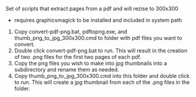 Set of scripts that extract pages from a pdf and will rezise to 300x300

* requires graphicsmagick to be installed and included in system path

1. Copy convert-pdf-png.bat, pdftopng.exe, and thumb_png_to_jpg_300x300.cmd to folder with pdf files you want to convert.
2. Double click convert-pdf-png.bat to run. This will result in the creation of two .png files for the first two pages of each pdf.
3. Copy the png files you wish to make into jpg thumbnails into a subdirectory and rename them as needed.
4. Copy thumb_png_to_jpg_300x300.cmd into this folder and double click to run. This will create a jpg thumbnail from each of the .png files in the folder.
